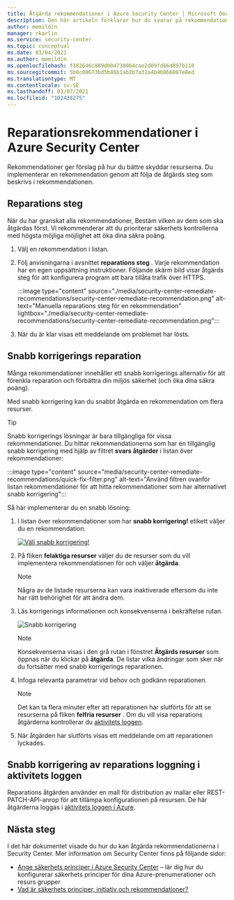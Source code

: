 ```yaml
---
title: Åtgärda rekommendationer i Azure Security Center | Microsoft Docs
description: Den här artikeln förklarar hur du svarar på rekommendationer i Azure Security Center för att skydda dina resurser och tillgodose säkerhets principer.
author: memildin
manager: rkarlin
ms.service: security-center
ms.topic: conceptual
ms.date: 03/04/2021
ms.author: memildin
ms.openlocfilehash: f382646c889d004738064cae2d09fd66d897b110
ms.sourcegitcommit: 5bbc00673bd5b86b1ab2b7a31a4b4b066087e8ed
ms.translationtype: MT
ms.contentlocale: sv-SE
ms.lasthandoff: 03/07/2021
ms.locfileid: "102438275"
---
```

# <a name="remediate-recommendations-in-azure-security-center"></a>Reparationsrekommendationer i Azure Security Center

Rekommendationer ger förslag på hur du bättre skyddar resurserna. Du implementerar en rekommendation genom att följa de åtgärds steg som beskrivs i rekommendationen.

## <a name="remediation-steps"></a>Reparations steg <a name="remediation-steps"></a>

När du har granskat alla rekommendationer, Bestäm vilken av dem som ska åtgärdas först. Vi rekommenderar att du prioriterar säkerhets kontrollerna med högsta möjliga möjlighet att öka dina säkra poäng.

1. Välj en rekommendation i listan.

1. Följ anvisningarna i avsnittet **reparations steg** . Varje rekommendation har en egen uppsättning instruktioner. Följande skärm bild visar åtgärds steg för att konfigurera program att bara tillåta trafik över HTTPS.

    :::image type="content" source="./media/security-center-remediate-recommendations/security-center-remediate-recommendation.png" alt-text="Manuella reparations steg för en rekommendation" lightbox="./media/security-center-remediate-recommendations/security-center-remediate-recommendation.png":::

1. När du är klar visas ett meddelande om problemet har lösts.

## <a name="quick-fix-remediation"></a>Snabb korrigerings reparation

Många rekommendationer innehåller ett snabb korrigerings alternativ för att förenkla reparation och förbättra din miljös säkerhet (och öka dina säkra poäng).

Med snabb korrigering kan du snabbt åtgärda en rekommendation om flera resurser.

> [!TIP]
> Snabb korrigerings lösningar är bara tillgängliga för vissa rekommendationer. Du hittar rekommendationerna som har en tillgänglig snabb korrigering med hjälp av filtret **svars åtgärder** i listan över rekommendationer:
> 
> :::image type="content" source="media/security-center-remediate-recommendations/quick-fix-filter.png" alt-text="Använd filtren ovanför listan rekommendationer för att hitta rekommendationer som har alternativet snabb korrigering":::

Så här implementerar du en snabb lösning:

1. I listan över rekommendationer som har **snabb korrigering!** etikett väljer du en rekommendation.

    [![Välj snabb korrigering!](media/security-center-remediate-recommendations/security-center-quick-fix-select.png)](media/security-center-remediate-recommendations/security-center-quick-fix-select.png#lightbox)

1. På fliken **felaktiga resurser** väljer du de resurser som du vill implementera rekommendationen för och väljer **åtgärda**.

    > [!NOTE]
    > Några av de listade resurserna kan vara inaktiverade eftersom du inte har rätt behörighet för att ändra dem.

1. Läs korrigerings informationen och konsekvenserna i bekräftelse rutan.

    ![Snabb korrigering](./media/security-center-remediate-recommendations/security-center-quick-fix-view.png)

    > [!NOTE]
    > Konsekvenserna visas i den grå rutan i fönstret **Åtgärds resurser** som öppnas när du klickar på **åtgärda**. De listar vilka ändringar som sker när du fortsätter med snabb korrigerings reparationen.

1. Infoga relevanta parametrar vid behov och godkänn reparationen.

    > [!NOTE]
    > Det kan ta flera minuter efter att reparationen har slutförts för att se resurserna på fliken **felfria resurser** . Om du vill visa reparations åtgärderna kontrollerar du [aktivitets loggen](#activity-log).

1. När åtgärden har slutförts visas ett meddelande om att reparationen lyckades.

## <a name="quick-fix-remediation-logging-in-the-activity-log"></a>Snabb korrigering av reparations loggning i aktivitets loggen <a name="activity-log"></a>

Reparations åtgärden använder en mall för distribution av mallar eller REST-PATCH-API-anrop för att tillämpa konfigurationen på resursen. De här åtgärderna loggas i [aktivitets loggen i Azure](../azure-resource-manager/management/view-activity-logs.md).


## <a name="next-steps"></a>Nästa steg

I det här dokumentet visade du hur du kan åtgärda rekommendationerna i Security Center. Mer information om Security Center finns på följande sidor:

* [Ange säkerhets principer i Azure Security Center](tutorial-security-policy.md) – lär dig hur du konfigurerar säkerhets principer för dina Azure-prenumerationer och resurs grupper
* [Vad är säkerhets principer, initiativ och rekommendationer?](security-policy-concept.md)